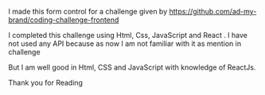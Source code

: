  I made this form control for a challenge given by https://github.com/ad-my-brand/coding-challenge-frontend

 I completed this challenge using Html, Css, JavaScript and React .
 I have not used any API because as now I am not familiar with it as mention in challenge 


 But I am well good in Html, CSS and JavaScript with knowledge of ReactJs.

 Thank you for Reading